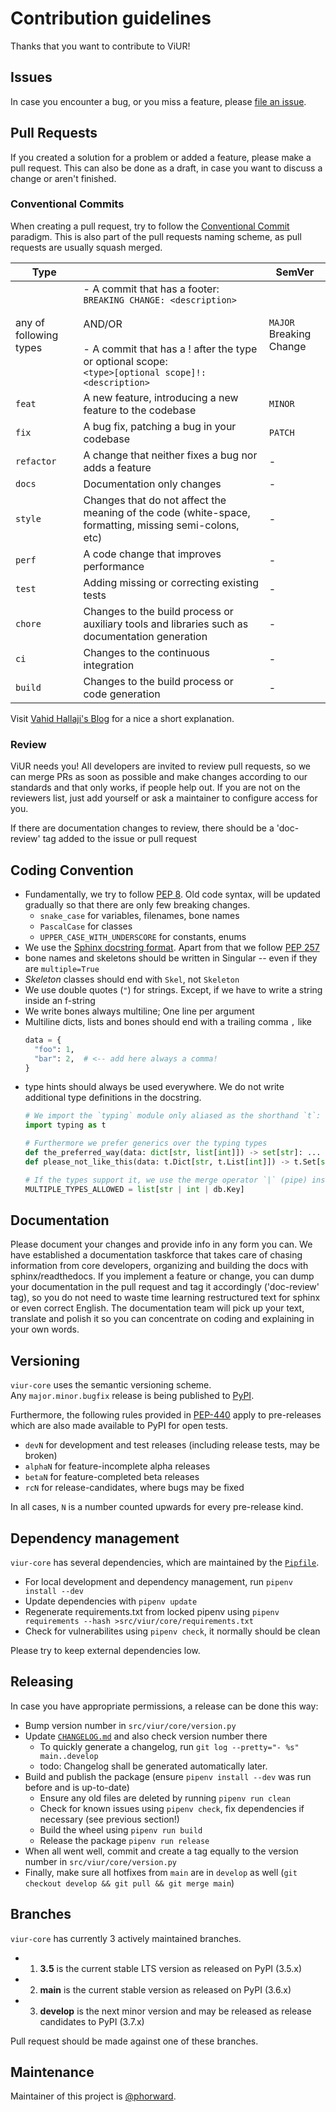 # Contribution guidelines

Thanks that you want to contribute to ViUR!

## Issues

In case you encounter a bug, or you miss a feature, please [file an issue](https://github.com/viur-framework/viur-core/issues/new).

## Pull Requests

If you created a solution for a problem or added a feature, please make a pull request.
This can also be done as a draft, in case you want to discuss a change or aren't finished.

### Conventional Commits

When creating a pull request, try to follow the [Conventional Commit](https://www.conventionalcommits.org) paradigm.
This is also part of the pull requests naming scheme, as pull requests are usually squash merged.

| Type | | SemVer |
| --- | --- | --- |
| any of following types | - A commit that has a footer:<br />`BREAKING CHANGE: <description>`<br /><br />AND/OR<br /><br /> - A commit that has a ! after the type or optional scope:<br />`<type>[optional scope]!: <description>`  |    `MAJOR`<br />Breaking Change |conventional commit
| `feat` | A new feature, introducing a new feature to the codebase | `MINOR` |
| `fix`  | A bug fix, patching a bug in your codebase | `PATCH` |
| `refactor` | A change that neither fixes a bug nor adds a feature | - |
| `docs` | Documentation only changes | - |
| `style` | Changes that do not affect the meaning of the code (white-space, formatting, missing semi-colons, etc) | - |
| `perf` | A code change that improves performance | - |
| `test` | Adding missing or correcting existing tests | - |
| `chore` | Changes to the build process or auxiliary tools and libraries such as documentation generation | - |
| `ci` | Changes to the continuous integration | - |
| `build` | Changes to the build process or code generation | - |

Visit [Vahid Hallaji's Blog](https://hallaji.com/blog/summary-of-conventional-commits) for a nice a short explanation.

### Review

ViUR needs you! All developers are invited to review pull requests, so we can merge PRs as soon as possible and make changes according to our standards and that only works, if people help out.
If you are not on the reviewers list, just add yourself or ask a maintainer to configure access for you.

If there are documentation changes to review, there should be a 'doc-review' tag added to the issue or pull request

## Coding Convention

* Fundamentally, we try to follow [PEP 8](https://peps.python.org/pep-0008). 
  Old code syntax, will be updated gradually so that there are only few breaking changes.
  * `snake_case` for variables, filenames, bone names
  * `PascalCase` for classes
  * `UPPER_CASE_WITH_UNDERSCORE` for constants, enums
* We use the [Sphinx docstring format](https://sphinx-rtd-tutorial.readthedocs.io/en/latest/docstrings.html#the-sphinx-docstring-format).
  Apart from that we follow [PEP 257](https://peps.python.org/pep-0257)
* bone names and skeletons should be written in Singular -- even if they are `multiple=True` 
* _Skeleton_ classes should end with `Skel`, not `Skeleton`
* We use double quotes (`"`) for strings. Except, if we have to write a string inside an f-string
* We write bones always multiline; One line per argument
* Multiline dicts, lists and bones should end with a trailing comma `,` like
  ```py
  data = {
    "foo": 1,
    "bar": 2,  # <-- add here always a comma! 
  }
  ```
* type hints should always be used everywhere. We do not write additional type definitions in the docstring. 
  ```py
  # We import the `typing` module only aliased as the shorthand `t`:
  import typing as t
  
  # Furthermore we prefer generics over the typing types
  def the_preferred_way(data: dict[str, list[int]]) -> set[str]: ...
  def please_not_like_this(data: t.Dict[str, t.List[int]]) -> t.Set[str]: ...
  
  # If the types support it, we use the merge operator `|` (pipe) instead of t.Union
  MULTIPLE_TYPES_ALLOWED = list[str | int | db.Key]   
  ```


## Documentation

Please document your changes and provide info in any form you can. We have established a documentation taskforce that takes care of chasing information from core developers, organizing and building the docs with sphinx/readthedocs. If you implement a feature or change, you can dump your documentation in the pull request and tag it accordingly ('doc-review' tag), so you do not need to waste time learning restructured text for sphinx or even correct English. The documentation team will pick up your text, translate and polish it so you can concentrate on coding and explaining in your own words.

## Versioning

`viur-core` uses the semantic versioning scheme.<br>
Any `major.minor.bugfix` release is being published to [PyPI](https://pypi.org/project/viur-core).

Furthermore, the following rules provided in [PEP-440](https://peps.python.org/pep-0440/#pre-releases) apply to pre-releases which are also made available to PyPI for open tests.

- `devN` for development and test releases (including release tests, may be broken)
- `alphaN` for feature-incomplete alpha releases
- `betaN` for feature-completed beta releases
- `rcN` for release-candidates, where bugs may be fixed

In all cases, `N` is a number counted upwards for every pre-release kind.

## Dependency management

`viur-core` has several dependencies, which are maintained by the [`Pipfile`](/Pipfile).

- For local development and dependency management, run `pipenv install --dev`
- Update dependencies with `pipenv update`
- Regenerate requirements.txt from locked pipenv using `pipenv requirements --hash >src/viur/core/requirements.txt`
- Check for vulnerabilites using `pipenv check`, it normally should be clean

Please try to keep external dependencies low.

## Releasing

In case you have appropriate permissions, a release can be done this way:

- Bump version number in `src/viur/core/version.py`
- Update [`CHANGELOG.md`](/CHANGELOG.md) and also check version number there
  - To quickly generate a changelog, run `git log --pretty="- %s" main..develop`
  - todo: Changelog shall be generated automatically later.
- Build and publish the package (ensure `pipenv install --dev` was run before and is up-to-date)
  - Ensure any old files are deleted by running `pipenv run clean`
  - Check for known issues using `pipenv check`, fix dependencies if necessary (see previous section!)
  - Build the wheel using `pipenv run build`
  - Release the package `pipenv run release`
- When all went well, commit and create a tag equally to the version number in `src/viur/core/version.py`
- Finally, make sure all hotfixes from `main` are in `develop` as well (`git checkout develop && git pull && git merge main`)

## Branches

`viur-core` has currently 3 actively maintained branches.

- 1. **3.5** is the current stable LTS version as released on PyPI (3.5.x)
- 2. **main** is the current stable version as released on PyPI (3.6.x)
- 3. **develop**  is the next minor version and may be released as release candidates to PyPI (3.7.x)

Pull request should be made against one of these branches.

## Maintenance

Maintainer of this project is [@phorward](https://github.com/phorward).
